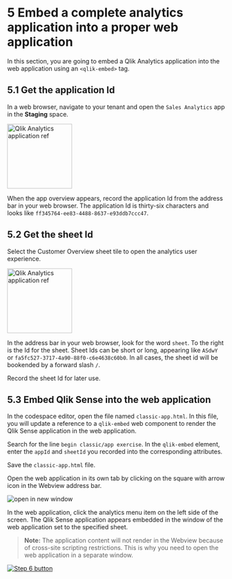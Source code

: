 # 5 Embed a complete analytics application into a proper web application

In this section, you are going to embed a Qlik Analytics application into the web application using an `<qlik-embed>` tag.

## 5.1 Get the application Id

In a web browser, navigate to your tenant and open the `Sales Analytics` app in the **Staging** space.

<img src="../img/configuration/appcard.png" width="150px" alt="Qlik Analytics application ref"></img>

When the app overview appears, record the application Id from the address bar in your web browser. The application Id is thirty-six characters and looks like `ff345764-ee83-4488-8637-e93ddb7ccc47`.

## 5.2 Get the sheet Id

Select the Customer Overview sheet tile to open the analytics user experience.

<img src="../img/embed/customeroverview.png" width="150px" alt="Qlik Analytics application ref"></img>

In the address bar in your web browser, look for the word `sheet`. To the right is the Id for the sheet. Sheet Ids can be short or long, appearing like `ASdwY` or `fa5fc527-3717-4a90-88f0-c6e4638c60b0`. In all cases, the sheet id will be bookended by a forward slash `/`.

Record the sheet Id for later use.

## 5.3 Embed Qlik Sense into the web application

In the codespace editor, open the file named `classic-app.html`. In this file, you will update a reference to a `qlik-embed` web component to render the Qlik Sense application in the web application.

Search for the line `begin classic/app exercise`. In the `qlik-embed` element, enter the `appId` and `sheetId` you recorded into the corresponding attributes.

Save the `classic-app.html` file.

Open the web application in its own tab by clicking on the square with arrow icon in the Webview address bar.

![open in new window ](../img/embed/newwindow.png)

In the web application, click the analytics menu item on the left side of the screen. The Qlik Sense application appears embedded in the window of the web application set to the specified sheet.

>**Note:** The application content will not render in the Webview because of cross-site scripting restrictions. This is why you need to open the web application in a separate window.

[![Step 6 button](https://img.shields.io/badge/Step_6_--_Embed_charts_and_UI_objects_>-19426C?style=for-the-badge)](06-object-ui-embed.md)
